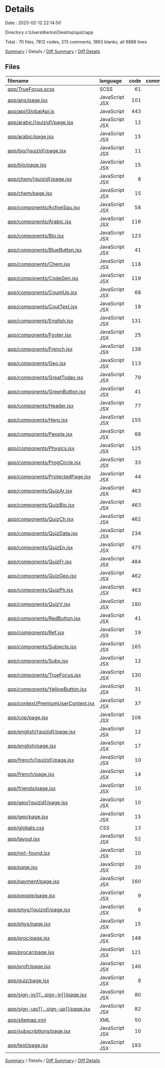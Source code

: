 # Details

Date : 2025-02-12 22:14:50

Directory c:\\Users\\Kerlos\\Desktop\\quiz\\app

Total : 70 files,  7812 codes, 213 comments, 1863 blanks, all 9888 lines

[Summary](results.md) / Details / [Diff Summary](diff.md) / [Diff Details](diff-details.md)

## Files
| filename | language | code | comment | blank | total |
| :--- | :--- | ---: | ---: | ---: | ---: |
| [app/TrueFocus.scss](/app/TrueFocus.scss) | SCSS | 61 | 1 | 8 | 70 |
| [app/ans/page.jsx](/app/ans/page.jsx) | JavaScript JSX | 101 | 3 | 13 | 117 |
| [app/api/GlobalApi.js](/app/api/GlobalApi.js) | JavaScript | 443 | 12 | 96 | 551 |
| [app/arabic/\[quizid\]/page.jsx](/app/arabic/%5Bquizid%5D/page.jsx) | JavaScript JSX | 12 | 0 | 8 | 20 |
| [app/arabic/page.jsx](/app/arabic/page.jsx) | JavaScript JSX | 15 | 0 | 13 | 28 |
| [app/bio/\[quizid\]/page.jsx](/app/bio/%5Bquizid%5D/page.jsx) | JavaScript JSX | 11 | 0 | 8 | 19 |
| [app/bio/page.jsx](/app/bio/page.jsx) | JavaScript JSX | 15 | 0 | 14 | 29 |
| [app/chem/\[quizid\]/page.jsx](/app/chem/%5Bquizid%5D/page.jsx) | JavaScript JSX | 8 | 0 | 9 | 17 |
| [app/chem/page.jsx](/app/chem/page.jsx) | JavaScript JSX | 15 | 0 | 16 | 31 |
| [app/components/ActiveSqu.jsx](/app/components/ActiveSqu.jsx) | JavaScript JSX | 58 | 1 | 8 | 67 |
| [app/components/Arabic.jsx](/app/components/Arabic.jsx) | JavaScript JSX | 116 | 7 | 31 | 154 |
| [app/components/Bio.jsx](/app/components/Bio.jsx) | JavaScript JSX | 123 | 7 | 44 | 174 |
| [app/components/BlueButton.jsx](/app/components/BlueButton.jsx) | JavaScript JSX | 41 | 0 | 2 | 43 |
| [app/components/Chem.jsx](/app/components/Chem.jsx) | JavaScript JSX | 118 | 7 | 37 | 162 |
| [app/components/CodeGen.jsx](/app/components/CodeGen.jsx) | JavaScript JSX | 119 | 0 | 17 | 136 |
| [app/components/CountUp.jsx](/app/components/CountUp.jsx) | JavaScript JSX | 68 | 0 | 14 | 82 |
| [app/components/CoutText.jsx](/app/components/CoutText.jsx) | JavaScript JSX | 18 | 0 | 6 | 24 |
| [app/components/English.jsx](/app/components/English.jsx) | JavaScript JSX | 131 | 7 | 40 | 178 |
| [app/components/Footer.jsx](/app/components/Footer.jsx) | JavaScript JSX | 25 | 0 | 13 | 38 |
| [app/components/French.jsx](/app/components/French.jsx) | JavaScript JSX | 138 | 10 | 32 | 180 |
| [app/components/Geo.jsx](/app/components/Geo.jsx) | JavaScript JSX | 113 | 7 | 33 | 153 |
| [app/components/GreatToday.jsx](/app/components/GreatToday.jsx) | JavaScript JSX | 79 | 4 | 12 | 95 |
| [app/components/GreenButton.jsx](/app/components/GreenButton.jsx) | JavaScript JSX | 41 | 0 | 3 | 44 |
| [app/components/Header.jsx](/app/components/Header.jsx) | JavaScript JSX | 77 | 9 | 12 | 98 |
| [app/components/Hero.jsx](/app/components/Hero.jsx) | JavaScript JSX | 155 | 9 | 38 | 202 |
| [app/components/People.jsx](/app/components/People.jsx) | JavaScript JSX | 68 | 0 | 18 | 86 |
| [app/components/Physics.jsx](/app/components/Physics.jsx) | JavaScript JSX | 125 | 7 | 35 | 167 |
| [app/components/ProgCircle.jsx](/app/components/ProgCircle.jsx) | JavaScript JSX | 33 | 0 | 14 | 47 |
| [app/components/ProtectedPage.jsx](/app/components/ProtectedPage.jsx) | JavaScript JSX | 44 | 0 | 8 | 52 |
| [app/components/QuizAr.jsx](/app/components/QuizAr.jsx) | JavaScript JSX | 463 | 12 | 106 | 581 |
| [app/components/QuizBio.jsx](/app/components/QuizBio.jsx) | JavaScript JSX | 463 | 12 | 107 | 582 |
| [app/components/QuizCh.jsx](/app/components/QuizCh.jsx) | JavaScript JSX | 462 | 12 | 104 | 578 |
| [app/components/QuizData.jsx](/app/components/QuizData.jsx) | JavaScript JSX | 234 | 13 | 69 | 316 |
| [app/components/QuizEn.jsx](/app/components/QuizEn.jsx) | JavaScript JSX | 475 | 12 | 106 | 593 |
| [app/components/QuizFr.jsx](/app/components/QuizFr.jsx) | JavaScript JSX | 484 | 12 | 106 | 602 |
| [app/components/QuizGeo.jsx](/app/components/QuizGeo.jsx) | JavaScript JSX | 462 | 12 | 108 | 582 |
| [app/components/QuizPh.jsx](/app/components/QuizPh.jsx) | JavaScript JSX | 463 | 12 | 107 | 582 |
| [app/components/QuizV.jsx](/app/components/QuizV.jsx) | JavaScript JSX | 180 | 4 | 41 | 225 |
| [app/components/RedButton.jsx](/app/components/RedButton.jsx) | JavaScript JSX | 41 | 0 | 2 | 43 |
| [app/components/Ref.jsx](/app/components/Ref.jsx) | JavaScript JSX | 19 | 0 | 2 | 21 |
| [app/components/Subjects.jsx](/app/components/Subjects.jsx) | JavaScript JSX | 165 | 11 | 44 | 220 |
| [app/components/Subs.jsx](/app/components/Subs.jsx) | JavaScript JSX | 12 | 0 | 8 | 20 |
| [app/components/TrueFocus.jsx](/app/components/TrueFocus.jsx) | JavaScript JSX | 130 | 0 | 11 | 141 |
| [app/components/YellowButton.jsx](/app/components/YellowButton.jsx) | JavaScript JSX | 31 | 0 | 4 | 35 |
| [app/context/PremiumUserContext.jsx](/app/context/PremiumUserContext.jsx) | JavaScript JSX | 37 | 0 | 7 | 44 |
| [app/cop/page.jsx](/app/cop/page.jsx) | JavaScript JSX | 106 | 0 | 32 | 138 |
| [app/english/\[quizid\]/page.jsx](/app/english/%5Bquizid%5D/page.jsx) | JavaScript JSX | 12 | 0 | 8 | 20 |
| [app/english/page.jsx](/app/english/page.jsx) | JavaScript JSX | 17 | 0 | 11 | 28 |
| [app/french/\[quizid\]/page.jsx](/app/french/%5Bquizid%5D/page.jsx) | JavaScript JSX | 10 | 0 | 7 | 17 |
| [app/french/page.jsx](/app/french/page.jsx) | JavaScript JSX | 14 | 0 | 11 | 25 |
| [app/friends/page.jsx](/app/friends/page.jsx) | JavaScript JSX | 10 | 0 | 2 | 12 |
| [app/geo/\[quizid\]/page.jsx](/app/geo/%5Bquizid%5D/page.jsx) | JavaScript JSX | 10 | 0 | 7 | 17 |
| [app/geo/page.jsx](/app/geo/page.jsx) | JavaScript JSX | 15 | 0 | 12 | 27 |
| [app/globals.css](/app/globals.css) | CSS | 13 | 0 | 8 | 21 |
| [app/layout.jsx](/app/layout.jsx) | JavaScript JSX | 52 | 2 | 19 | 73 |
| [app/not-found.jsx](/app/not-found.jsx) | JavaScript JSX | 10 | 0 | 4 | 14 |
| [app/page.jsx](/app/page.jsx) | JavaScript JSX | 20 | 0 | 13 | 33 |
| [app/payment/page.jsx](/app/payment/page.jsx) | JavaScript JSX | 160 | 0 | 36 | 196 |
| [app/people/page.jsx](/app/people/page.jsx) | JavaScript JSX | 9 | 0 | 2 | 11 |
| [app/phys/\[quizid\]/page.jsx](/app/phys/%5Bquizid%5D/page.jsx) | JavaScript JSX | 9 | 0 | 7 | 16 |
| [app/phys/page.jsx](/app/phys/page.jsx) | JavaScript JSX | 15 | 0 | 11 | 26 |
| [app/proc/page.jsx](/app/proc/page.jsx) | JavaScript JSX | 148 | 3 | 40 | 191 |
| [app/procar/page.jsx](/app/procar/page.jsx) | JavaScript JSX | 121 | 0 | 8 | 129 |
| [app/profr/page.jsx](/app/profr/page.jsx) | JavaScript JSX | 146 | 5 | 20 | 171 |
| [app/quiz/page.jsx](/app/quiz/page.jsx) | JavaScript JSX | 8 | 0 | 5 | 13 |
| [app/sign-in/\[\[...sign-in\]\]/page.jsx](/app/sign-in/%5B%5B...sign-in%5D%5D/page.jsx) | JavaScript JSX | 80 | 0 | 15 | 95 |
| [app/sign-up/\[\[...sign-up\]\]/page.jsx](/app/sign-up/%5B%5B...sign-up%5D%5D/page.jsx) | JavaScript JSX | 82 | 0 | 20 | 102 |
| [app/sitemap.xml](/app/sitemap.xml) | XML | 50 | 0 | 1 | 51 |
| [app/subscriptions/page.jsx](/app/subscriptions/page.jsx) | JavaScript JSX | 10 | 0 | 6 | 16 |
| [app/test/page.jsx](/app/test/page.jsx) | JavaScript JSX | 193 | 0 | 24 | 217 |

[Summary](results.md) / Details / [Diff Summary](diff.md) / [Diff Details](diff-details.md)
